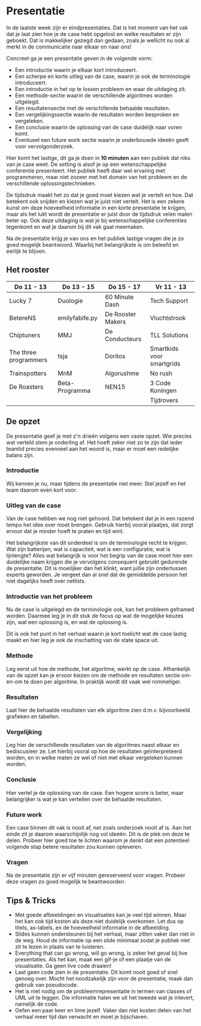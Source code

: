 # Presentatie

In de laatste week zijn er eindpresentaties. Dat is het moment van het vak dat je laat zien hoe je de case hebt opgelost en welke resultaten er zijn geboekt. Dat is makkelijker gezegd dan gedaan, zoals je wellicht nu ook al merkt in de communicatie naar elkaar en naar ons!

Concreet ga je een presentatie geven in de volgende vorm:

- Een introductie waarin je elkaar kort introduceert.
- Een scherpe en korte uitleg van de case, waarin je ook de terminologie introduceert.
- Een introductie in het op te lossen probleem en waar de uitdaging zit.
- Een methode-sectie waarin de verschillende algoritmes worden uitgelegd.
- Een resultatensectie met de verschillende behaalde resultaten.
- Een vergelijkingssectie waarin de resultaten worden besproken en vergeleken.
- Een conclusie waarin de oplossing van de case duidelijk naar voren komt.
- Eventueel een future work sectie waarin je onderbouwde ideeën geeft voor vervolgonderzoek.

Hier komt het lastige, dit ga je doen in **10 minuten** aan een publiek dat niks van je case weet. De setting is alsof je op een wetenschappelijke conferentie presenteert. Het publiek heeft daar wel ervaring met programmeren, maar niet zozeer met het domein van het probleem en de verschillende oplossingstechnieken.

De tijdsdruk maakt het zo dat je goed moet kiezen wat je vertelt en hoe. Dat betekent ook snijden en kiezen wat je juist niet vertelt. Het is een zekere kunst om deze hoeveelheid informatie in een korte presentatie te krijgen, maar als het lukt wordt de presentatie er juist door de tijdsdruk velen malen beter op. Ook deze uitdaging is wat je bij wetenschappelijke conferenties tegenkomt en wat je daarom bij dit vak gaat meemaken.

Na de presentatie krijg je van ons en het publiek lastige vragen die je zo goed mogelijk beantwoord. Waarbij het belangrijkste is om beleefd en eerlijk te blijven.

## Het rooster

| Do 11 - 13            | Do 13 - 15     | Do 15 - 17        | Vr 11 - 13                |
| --------------------- | -------------- | ----------------- | ------------------------- |
| Lucky 7               | Duologie       | 60 Minute Dash    | Tech Support              |
| BetereNS              | emilyfabife.py | De Rooster Makers | Vluchtstrook              |
| Chiptuners            | MMJ            | De Conducteurs    | TLL Solutions             |
| The three programmers | tsja           | Doritos           | Smartkids voor smartgrids |
| Trainspotters         | MnM            | Algorushme        | No rush                   |
| De Roasters           | Beta-Programma | NEN15             | 3 Code Koningen           |
|                       |                |                   | Tijdrovers                |

## De opzet

De presentatie geef je met z'n drieën volgens een vaste opzet. Wie precies wat verteld stem je onderling af. Het hoeft zeker niet zo te zijn dat ieder teamlid precies evenveel aan het woord is, maar er moet een redelijke balans zijn.

### Introductie

Wij kennen je nu, maar tijdens de presentatie niet meer. Stel jezelf en het team daarom even kort voor.

### Uitleg van de case

Van de case hebben we nog niet gehoord. Dat betekent dat je in een razend tempo het idee over moet brengen. Gebruik hierbij vooral plaatjes, dat zorgt ervoor dat je minder hoeft te praten en tijd wint.

Het belangrijkste van dit onderdeel is om de terminologie recht te krijgen. Wat zijn batterijen, wat is capaciteit, wat is een configuratie, wat is lijnlengte? Alles wat belangrijk is voor het begrip van de case moet hier een duidelijke naam krijgen die je vervolgens consequent gebruikt gedurende de presentatie. Dit is moeilijker dan het klinkt, want jullie zijn ondertussen experts geworden. Je vergeet dan al snel dat de gemiddelde persoon het niet dagelijks heeft over netlists.

### Introductie van het probleem

Nu de case is uitgelegd en de terminologie ook, kan het probleem geframed worden. Daarmee leg je in dit stuk de focus op wat de mogelijke keuzes zijn, wat een oplossing is, en wat de oplossing is.

Dit is ook het punt in het verhaal waarin je kort toelicht wat de case lastig maakt en hier leg je ook de inschatting van de state space uit.

### Methode

Leg eerst uit hoe de methode, het algoritme, werkt op de case. Afhankelijk van de opzet kan je ervoor kiezen om de methode en resultaten sectie om-en-om te doen per algoritme. In praktijk wordt dit vaak wel rommeliger.

### Resultaten

Laat hier de behaalde resultaten van elk algoritme zien d.m.v. bijvoorbeeld grafieken en tabellen.

### Vergelijking

Leg hier de verschillende resultaten van de algoritmes naast elkaar en bediscusieer ze. Let hierbij vooral op hoe de resultaten geïnterpreteerd worden, en in welke maten ze wel of niet met elkaar vergeleken kunnen worden.

### Conclusie

Hier vertel je de oplossing van de case. Een hogere score is beter, maar belangrijker is wat je kan vertellen over de behaalde resultaten.

### Future work

Een case binnen dit vak is nooit af, net zoals onderzoek nooit af is. Aan het einde zit je daarom waarschijnlijk nog vol ideeën. Dit is de plek om deze te delen. Probeer hier goed toe te lichten waarom je denkt dat een potentieel volgende stap betere resultaten zou kunnen opleveren.

### Vragen

Na de presentatie zijn er vijf minuten gereserveerd voor vragen. Probeer deze vragen zo goed mogelijk te beantwoorden.

## Tips & Tricks

- Met goede afbeeldingen en visualisaties kan je veel tijd winnen. Maar het kan ook tijd kosten als deze niet duidelijk overkomen. Let dus op titels, as-labels, en de hoeveelheid informatie in de afbeelding.
- Slides kunnen ondersteunen bij het verhaal, maar zitten vaker dan niet in de weg. Houd de informatie op een slide minimaal zodat je publiek niet zit te lezen in plaats van te luisteren.
- Everything that can go wrong, will go wrong, is zeker het geval bij live presentaties. Als het kan, maak een gif-je of een plaatje van de visualisatie. Ga geen live code draaien!
- Laat geen code zien in de presentatie. Dit komt nooit goed of snel genoeg over. Mocht het noodzakelijk zijn voor de presentatie, maak dan gebruik van pseudocode.
- Het is niet nodig om de probleemrepresentatie in termen van classes of UML uit te leggen. Die informatie halen we uit het tweede wat je inlevert, namelijk de code.
- Oefen een paar keer en time jezelf. Vaker dan niet kosten delen van het verhaal meer tijd dan verwacht en moet je bijschaven.

